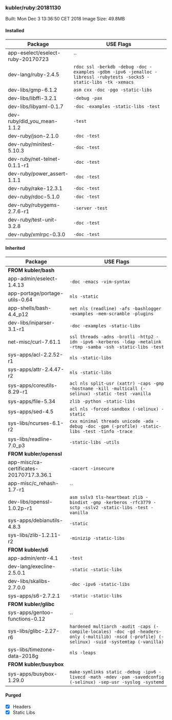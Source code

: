 ### kubler/ruby:20181130

Built: Mon Dec  3 13:36:50 CET 2018
Image Size: 49.8MB

#### Installed
Package | USE Flags
--------|----------
app-eselect/eselect-ruby-20170723 | ``
dev-lang/ruby-2.4.5 | `rdoc ssl -berkdb -debug -doc -examples -gdbm -ipv6 -jemalloc -libressl -rubytests -socks5 -static-libs -tk -xemacs`
dev-libs/gmp-6.1.2 | `asm cxx -doc -pgo -static-libs`
dev-libs/libffi-3.2.1 | `-debug -pax`
dev-libs/libyaml-0.1.7 | `-doc -examples -static-libs -test`
dev-ruby/did_you_mean-1.1.2 | `-test`
dev-ruby/json-2.1.0 | `-doc -test`
dev-ruby/minitest-5.10.3 | `-doc -test`
dev-ruby/net-telnet-0.1.1-r1 | `-doc -test`
dev-ruby/power_assert-1.1.1 | `-doc -test`
dev-ruby/rake-12.3.1 | `-doc -test`
dev-ruby/rdoc-5.1.0 | `-doc -test`
dev-ruby/rubygems-2.7.6-r1 | `-server -test`
dev-ruby/test-unit-3.2.8 | `-doc -test`
dev-ruby/xmlrpc-0.3.0 | `-doc -test`
#### Inherited
Package | USE Flags
--------|----------
**FROM kubler/bash** |
app-admin/eselect-1.4.13 | `-doc -emacs -vim-syntax`
app-portage/portage-utils-0.64 | `nls -static`
app-shells/bash-4.4_p12 | `net nls (readline) -afs -bashlogger -examples -mem-scramble -plugins`
dev-libs/iniparser-3.1-r1 | `-doc -examples -static-libs`
net-misc/curl-7.61.1 | `ssl threads -adns -brotli -http2 -idn -ipv6 -kerberos -ldap -metalink -rtmp -samba -ssh -static-libs -test`
sys-apps/acl-2.2.52-r1 | `nls -static-libs`
sys-apps/attr-2.4.47-r2 | `nls -static-libs`
sys-apps/coreutils-8.29-r1 | `acl nls split-usr (xattr) -caps -gmp -hostname -kill -multicall (-selinux) -static -test -vanilla`
sys-apps/file-5.34 | `zlib -python -static-libs`
sys-apps/sed-4.5 | `acl nls -forced-sandbox (-selinux) -static`
sys-libs/ncurses-6.1-r2 | `cxx minimal threads unicode -ada -debug -doc -gpm (-profile) -static-libs -test -tinfo -trace`
sys-libs/readline-7.0_p3 | `-static-libs -utils`
**FROM kubler/openssl** |
app-misc/ca-certificates-20170717.3.36.1 | `-cacert -insecure`
app-misc/c_rehash-1.7-r1 | ``
dev-libs/openssl-1.0.2p-r1 | `asm sslv3 tls-heartbeat zlib -bindist -gmp -kerberos -rfc3779 -sctp -sslv2 -static-libs -test -vanilla`
sys-apps/debianutils-4.8.3 | `-static`
sys-libs/zlib-1.2.11-r2 | `-minizip -static-libs`
**FROM kubler/s6** |
app-admin/entr-4.1 | `-test`
dev-lang/execline-2.5.0.1 | `-static -static-libs`
dev-libs/skalibs-2.7.0.0 | `-doc -ipv6 -static-libs`
sys-apps/s6-2.7.2.1 | `-static -static-libs`
**FROM kubler/glibc** |
sys-apps/gentoo-functions-0.12 | ``
sys-libs/glibc-2.27-r6 | `hardened multiarch -audit -caps (-compile-locales) -doc -gd -headers-only (-multilib) -nscd (-profile) (-selinux) -suid -systemtap (-vanilla)`
sys-libs/timezone-data-2018g | `nls -leaps`
**FROM kubler/busybox** |
sys-apps/busybox-1.29.0 | `make-symlinks static -debug -ipv6 -livecd -math -mdev -pam -savedconfig (-selinux) -sep-usr -syslog -systemd`
#### Purged
- [x] Headers
- [x] Static Libs
